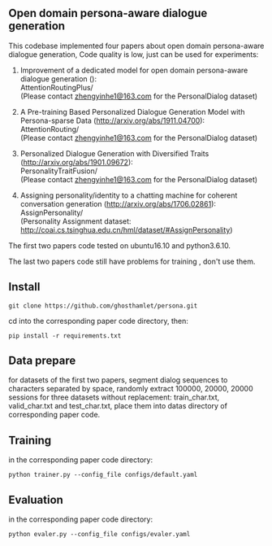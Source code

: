 
## Open domain persona-aware dialogue generation

This codebase implemented four papers about open domain persona-aware dialogue generation, Code quality is low, just can be used for experiments:

1. Improvement of a dedicated model for open domain persona-aware dialogue generation (): <br />
AttentionRoutingPlus/<br />
(Please contact zhengyinhe1@163.com for the PersonalDialog dataset)

2. A Pre-training Based Personalized Dialogue Generation Model with Persona-sparse Data (http://arxiv.org/abs/1911.04700): <br />
AttentionRouting/<br />
(Please contact zhengyinhe1@163.com for the PersonalDialog dataset)

3. Personalized Dialogue Generation with Diversified Traits (http://arxiv.org/abs/1901.09672): <br />
PersonalityTraitFusion/<br />
(Please contact zhengyinhe1@163.com for the PersonalDialog dataset)

4. Assigning personality/identity to a chatting machine for coherent conversation generation (http://arxiv.org/abs/1706.02861): <br />
AssignPersonality/<br />
(Personality Assignment dataset: http://coai.cs.tsinghua.edu.cn/hml/dataset/#AssignPersonality)

The first two papers code tested on ubuntu16.10 and python3.6.10.

The last two papers code still have problems for training , don't use them. 


## Install

`git clone https://github.com/ghosthamlet/persona.git`

cd into the corresponding paper code directory, then:

`pip install -r requirements.txt`


## Data prepare

for datasets of the first two papers, segment dialog sequences to characters separated by space, randomly extract 100000, 20000, 20000 sessions for three datasets without replacement: train_char.txt, valid_char.txt and test_char.txt, place them into datas directory of corresponding paper code.


## Training

in the corresponding paper code directory:

`python trainer.py --config_file configs/default.yaml`


## Evaluation 

in the corresponding paper code directory:

`python evaler.py --config_file configs/evaler.yaml`
